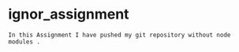 # ignor_assignment





    In this Assignment I have pushed my git repository without node modules .
